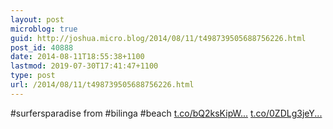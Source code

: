 ```yaml
---
layout: post
microblog: true
guid: http://joshua.micro.blog/2014/08/11/t498739505688756226.html
post_id: 40888
date: 2014-08-11T18:55:38+1100
lastmod: 2019-07-30T17:41:47+1100
type: post
url: /2014/08/11/t498739505688756226.html
---
```

#surfersparadise from #bilinga #beach [t.co/bQ2ksKipW...](http://t.co/bQ2ksKipWO) [t.co/0ZDLg3jeY...](http://t.co/0ZDLg3jeY8)
